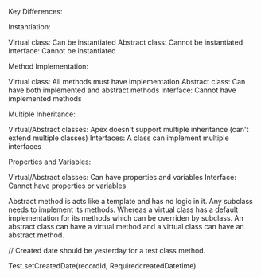 Key Differences:

Instantiation:

Virtual class: Can be instantiated
Abstract class: Cannot be instantiated
Interface: Cannot be instantiated


Method Implementation:

Virtual class: All methods must have implementation
Abstract class: Can have both implemented and abstract methods
Interface: Cannot have implemented methods


Multiple Inheritance:

Virtual/Abstract classes: Apex doesn't support multiple inheritance (can't extend multiple classes)
Interfaces: A class can implement multiple interfaces


Properties and Variables:

Virtual/Abstract classes: Can have properties and variables
Interface: Cannot have properties or variables


Abstract method is acts like a template and has no logic in it. Any subclass needs to implement its methods. Whereas a virtual class has a default implementation for its methods which can be overriden by subclass. An abstract class can have a virtual method and a virtual class can have an abstract method.


// Created date should be yesterday for a test class method. 

Test.setCreatedDate(recordId, RequiredcreatedDatetime)